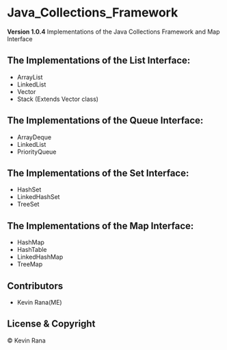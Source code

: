 # Java_Collections_Framework
**Version 1.0.4**
Implementations of the Java Collections Framework and Map Interface

## The Implementations of the List Interface:
- ArrayList
- LinkedList
- Vector
- Stack (Extends Vector class)

## The Implementations of the Queue Interface:
- ArrayDeque
- LinkedList
- PriorityQueue

## The Implementations of the Set Interface:
- HashSet
- LinkedHashSet
- TreeSet

## The Implementations of the Map Interface:
- HashMap
- HashTable
- LinkedHashMap
- TreeMap




## Contributors
- Kevin Rana(ME)

## License & Copyright
© Kevin Rana